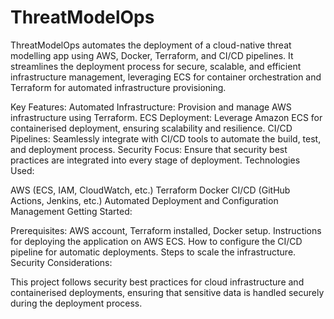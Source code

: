 # ThreatModelOps
ThreatModelOps automates the deployment of a cloud-native threat modelling app using AWS, Docker, Terraform, and CI/CD pipelines. It streamlines the deployment process for secure, scalable, and efficient infrastructure management, leveraging ECS for container orchestration and Terraform for automated infrastructure provisioning.

Key Features: Automated Infrastructure: Provision and manage AWS infrastructure using Terraform. ECS Deployment: Leverage Amazon ECS for containerised deployment, ensuring scalability and resilience. CI/CD Pipelines: Seamlessly integrate with CI/CD tools to automate the build, test, and deployment process. Security Focus: Ensure that security best practices are integrated into every stage of deployment. Technologies Used:

AWS (ECS, IAM, CloudWatch, etc.) Terraform Docker CI/CD (GitHub Actions, Jenkins, etc.) Automated Deployment and Configuration Management Getting Started:

Prerequisites: AWS account, Terraform installed, Docker setup. Instructions for deploying the application on AWS ECS. How to configure the CI/CD pipeline for automatic deployments. Steps to scale the infrastructure. Security Considerations:

This project follows security best practices for cloud infrastructure and containerised deployments, ensuring that sensitive data is handled securely during the deployment process.
